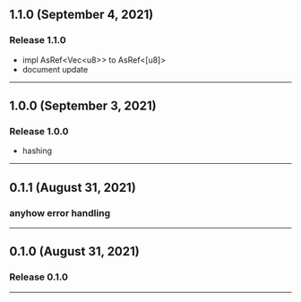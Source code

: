 ## 1.1.0 (September 4, 2021)

### Release 1.1.0
* impl AsRef<Vec\<u8\>> to AsRef\<[u8]\>
* document update

---

## 1.0.0 (September 3, 2021)

### Release 1.0.0
* hashing

---

## 0.1.1 (August 31, 2021)

### anyhow error handling

---

## 0.1.0 (August 31, 2021)

### Release 0.1.0

---